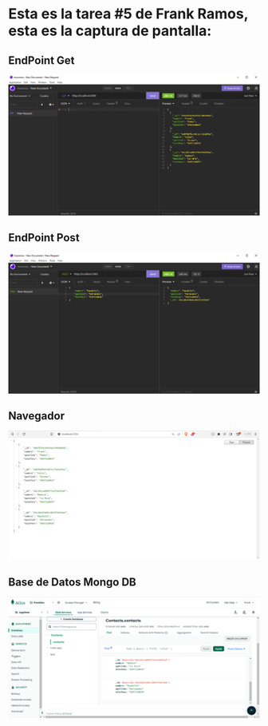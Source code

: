 # Esta es la tarea #5 de Frank Ramos, esta es la captura de pantalla:

## EndPoint Get
![Endpoint Get](img/EndPointGet.png)

## EndPoint Post
![Endpoint Post](img/EndPointPost.png)

## Navegador
![Navegador](img/navegador.png)

## Base de Datos Mongo DB
![Base de Datos Mongo DB](img/Database.png)
